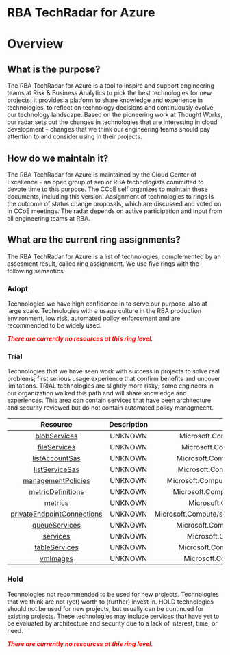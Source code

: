 
RBA TechRadar for Azure
=======================

# Overview

## What is the purpose?


The RBA TechRadar for Azure is a tool to inspire and support engineering teams at Risk & Business Analytics to pick the best technologies for new projects; it provides a platform to share knowledge and experience in technologies, to reflect on technology decisions and continuously evolve our technology landscape.  Based on the pioneering work at Thought Works, our radar sets out the changes in technologies that are interesting in cloud development - changes that we think our engineering teams should pay attention to and consider using in their projects.
## How do we maintain it?


The RBA TechRadar for Azure is maintained by the Cloud Center of Excellence - an open group of senior RBA technologists committed to devote time to this purpose.  The CCoE self organizes to maintain these documents, including this version.  Assignment of technologies to rings is the outcome of status change proposals, which are discussed and voted on in CCoE meetings.  The radar depends on active participation and input from all engineering teams at RBA.
## What are the current ring assignments?


The RBA TechRadar for Azure is a list of technologies, complemented by an assesment result, called ring assignment.  We use five rings with the following semantics:
### Adopt


Technologies we have high confidence in to serve our purpose, also at large scale.  Technologies with a usage culture in the RBA production environment, low risk, automated policy enforcement and are recommended to be widely used.  
  
***<font color="red"> There are currently no resources at this ring level. </font>***
### Trial


Technologies that we have seen work with success in projects to solve real problems;  first serious usage experience that confirm benefits and uncover limitations.  TRIAL technologies are slightly more risky; some engineers in our organization walked this path and will share knowledge and experiences.  This area can contain services that have been architecture and security reviewed but do not contain automated policy managmeent.  

|Resource|Description|Path|Status|
| :---: | :---: | :---: | :---: |
|[blobServices](https://github.com/openrba/python-azure-techradar/blob/master/Microsoft.Compute/storageAccounts/blobServices/README.md)|UNKNOWN|Microsoft.Compute/storageAccounts/blobServices|TRIAL|
|[fileServices](https://github.com/openrba/python-azure-techradar/blob/master/Microsoft.Compute/storageAccounts/fileServices/README.md)|UNKNOWN|Microsoft.Compute/storageAccounts/fileServices|TRIAL|
|[listAccountSas](https://github.com/openrba/python-azure-techradar/blob/master/Microsoft.Compute/storageAccounts/listAccountSas/README.md)|UNKNOWN|Microsoft.Compute/storageAccounts/listAccountSas|TRIAL|
|[listServiceSas](https://github.com/openrba/python-azure-techradar/blob/master/Microsoft.Compute/storageAccounts/listServiceSas/README.md)|UNKNOWN|Microsoft.Compute/storageAccounts/listServiceSas|TRIAL|
|[managementPolicies](https://github.com/openrba/python-azure-techradar/blob/master/Microsoft.Compute/storageAccounts/managementPolicies/README.md)|UNKNOWN|Microsoft.Compute/storageAccounts/managementPolicies|TRIAL|
|[metricDefinitions](https://github.com/openrba/python-azure-techradar/blob/master/Microsoft.Compute/storageAccounts/metricDefinitions/README.md)|UNKNOWN|Microsoft.Compute/storageAccounts/metricDefinitions|TRIAL|
|[metrics](https://github.com/openrba/python-azure-techradar/blob/master/Microsoft.Compute/storageAccounts/metrics/README.md)|UNKNOWN|Microsoft.Compute/storageAccounts/metrics|TRIAL|
|[privateEndpointConnections](https://github.com/openrba/python-azure-techradar/blob/master/Microsoft.Compute/storageAccounts/privateEndpointConnections/README.md)|UNKNOWN|Microsoft.Compute/storageAccounts/privateEndpointConnections|TRIAL|
|[queueServices](https://github.com/openrba/python-azure-techradar/blob/master/Microsoft.Compute/storageAccounts/queueServices/README.md)|UNKNOWN|Microsoft.Compute/storageAccounts/queueServices|TRIAL|
|[services](https://github.com/openrba/python-azure-techradar/blob/master/Microsoft.Compute/storageAccounts/services/README.md)|UNKNOWN|Microsoft.Compute/storageAccounts/services|TRIAL|
|[tableServices](https://github.com/openrba/python-azure-techradar/blob/master/Microsoft.Compute/storageAccounts/tableServices/README.md)|UNKNOWN|Microsoft.Compute/storageAccounts/tableServices|TRIAL|
|[vmImages](https://github.com/openrba/python-azure-techradar/blob/master/Microsoft.Compute/storageAccounts/vmImages/README.md)|UNKNOWN|Microsoft.Compute/storageAccounts/vmImages|TRIAL|

### Hold


Technologies not recommended to be used for new projects. Technologies that we think are not (yet) worth to (further) invest in.  HOLD technologies should not be used for new projects, but usually can be continued for existing projects.  These technologies may include services that have yet to be evaluated by architecture and security due to a lack of interest, time, or need.  
  
***<font color="red"> There are currently no resources at this ring level. </font>***